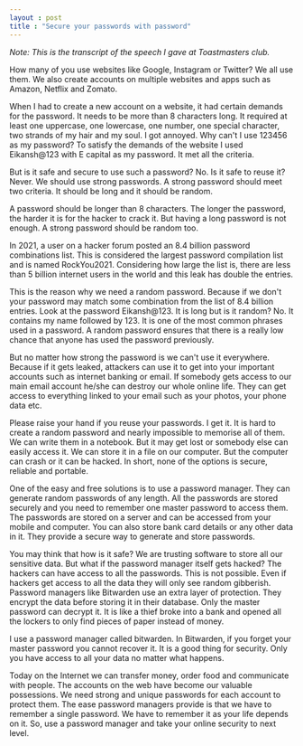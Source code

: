 ```yaml
---
layout : post
title : "Secure your passwords with password"
---
```

*Note: This is the transcript of the speech I gave at Toastmasters club.*

How many of you use websites like Google, Instagram or Twitter? We all use them. We also create accounts on multiple websites and apps such as Amazon, Netflix and Zomato. 

When I had to create a new account on a website, it had certain demands for the password. It needs to be more than 8 characters long. It required at least one uppercase, one lowercase, one number, one special character, two strands of my hair and my soul. I got annoyed. Why can't I use 123456 as my password? To satisfy the demands of the website I used Eikansh@123 with E capital as my password. It met all the criteria. 

But is it safe and secure to use such a password? No. Is it safe to reuse it? Never. 
We should use strong passwords. 
A strong password should meet two criteria. It should be long and it should be random. 

A password should be longer than 8 characters. The longer the password, the harder it is for the hacker to crack it. But having a long password is not enough. A strong password should be random too.

In 2021, a user on a hacker forum posted an 8.4 billion password combinations list. This is considered the largest password compilation list and is named RockYou2021. Considering how large the list is, there are less than 5 billion internet users in the world and this leak has double the entries. 

This is the reason why we need a random password. Because if we don't your password may match some combination from the list of 8.4 billion entries. Look at the password Eikansh@123. It is long but is it random? No. It contains my name followed by 123. It is one of the most common phrases used in a password. A random password ensures that there is a really low chance that anyone has used the password previously. 

But no matter how strong the password is we can't use it everywhere. Because if it gets leaked, attackers can use it to get into your important accounts such as internet banking or email. If somebody gets access to our main email account he/she can destroy our whole online life. They can get access to everything linked to your email such as your photos, your phone data etc. 

Please raise your hand if you reuse your passwords. I get it. It is hard to create a random password and nearly impossible to memorise all of them. We can write them in a notebook. But it may get lost or somebody else can easily access it. We can store it in a file on our computer. But the computer can crash or it can be hacked. In short, none of the options is secure, reliable and portable. 

One of the easy and free solutions is to use a password manager. They can generate random passwords of any length. All the passwords are stored securely and you need to remember one master password to access them. The passwords are stored on a server and can be accessed from your mobile and computer. You can also store bank card details or any other data in it. They provide a secure way to generate and store passwords. 

You may think that how is it safe? We are trusting software to store all our sensitive data. But what if the password manager itself gets hacked? The hackers can have access to all the passwords. This is not possible. Even if hackers get access to all the data they will only see random gibberish. Password managers like Bitwarden use an extra layer of protection. They encrypt the data before storing it in their database. Only the master password can decrypt it. It is like a thief broke into a bank and opened all the lockers to only find pieces of paper instead of money. 

I use a password manager called bitwarden. In Bitwarden, if you forget your master password you cannot recover it. It is a good thing for security. Only you have access to all your data no matter what happens.

Today on the Internet we can transfer money, order food and communicate with people. The accounts on the web have become our valuable possessions. We need strong and unique passwords for each account to protect them. The ease password managers provide is that we have to remember a single password. We have to remember it as your life depends on it. So, use a password manager and take your online security to next level. 
